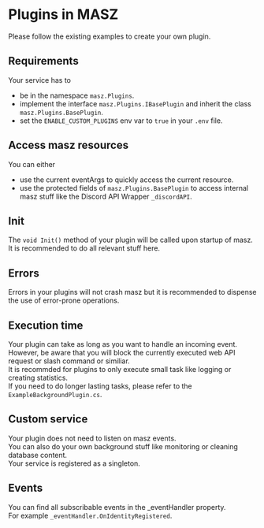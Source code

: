 # Plugins in MASZ

Please follow the existing examples to create your own plugin.

## Requirements

Your service has to

- be in the namespace `masz.Plugins`.
- implement the interface `masz.Plugins.IBasePlugin` and inherit the class `masz.Plugins.BasePlugin`.
- set the `ENABLE_CUSTOM_PLUGINS` env var to `true` in your `.env` file.

## Access masz resources

You can either

- use the current eventArgs to quickly access the current resource.
- use the protected fields of `masz.Plugins.BasePlugin` to access internal masz stuff like the Discord API Wrapper `_discordAPI`.

## Init

The `void Init()` method of your plugin will be called upon startup of masz.\
It is recommended to do all relevant stuff here.

## Errors

Errors in your plugins will not crash masz but it is recommended to dispense the use of error-prone operations.

## Execution time

Your plugin can take as long as you want to handle an incoming event.\
However, be aware that you will block the currently executed web API request or slash command or similiar.\
It is recommded for plugins to only execute small task like logging or creating statistics.\
If you need to do longer lasting tasks, please refer to the `ExampleBackgroundPlugin.cs`.

## Custom service

Your plugin does not need to listen on masz events.\
You can also do your own background stuff like monitoring or cleaning database content.\
Your service is registered as a singleton.

## Events

You can find all subscribable events in the _eventHandler property.\
For example `_eventHandler.OnIdentityRegistered`.
